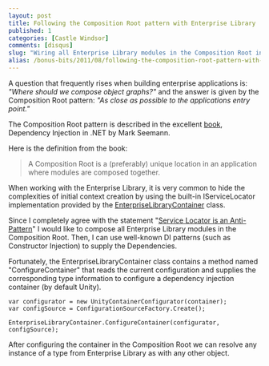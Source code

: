 ```yaml
---
layout: post
title: Following the Composition Root pattern with Enterprise Library
published: 1
categories: [Castle Windsor]
comments: [disqus]
slug: "Wiring all Enterprise Library modules in the Composition Root in order to use well-known DI patterns (such as Constructor Injection) for supplying dependencies."
alias: /bonus-bits/2011/08/following-the-composition-root-pattern-with-enterprise-library.html
---
```

<p>A question that frequently rises when building enterprise applications is: <em>&quot;Where should we compose object graphs?&quot; </em>and the answer is given by the Composition Root pattern:&#0160;<em>&quot;As close as possible to the applications entry point.&quot;</em></p>
<p>The Composition Root pattern is&#0160;described in the excellent&#0160;<a href="http://manning.com/seemann/" target="_blank" title="Dependency Injection in .NET (Mark Seemann)">book</a>, Dependency Injection in .NET by Mark Seemann.</p>
<p>Here is the definition from the book:<em><br /></em></p>
<blockquote>
<p>A Composition Root is a (preferably) unique location in an application where modules are composed&#0160;together.</p>
</blockquote>
<p>When working with the Enterprise Library, it is very common to hide the complexities of initial context creation by&#0160;using the built-in IServiceLocator implementation provided by the <a href="http://msdn.microsoft.com/en-us/library/microsoft.practices.enterpriselibrary.common.configuration.enterpriselibrarycontainer(v=pandp.50).aspx" target="_blank" title="Entry point for the container infrastructure for Enterprise Library.">EnterpriseLibraryContainer</a>&#0160;class.</p>
<p>Since I completely agree with the statement &quot;<a href="http://blog.ploeh.dk/2010/02/03/ServiceLocatorIsAnAntiPattern.aspx" target="_blank">Service Locator is an Anti-Pattern</a>&quot; I would like to compose all Enterprise Library modules in the Composition Root. Then, I can use well-known DI patterns (such as Constructor Injection) to supply the Dependencies.</p>
<p>Fortunately, the EnterpriseLibraryContainer class contains a method named &quot;ConfigureContainer&quot; that reads the current configuration and supplies the corresponding type information to configure a dependency injection container (by default Unity).</p>

```
var configurator = new UnityContainerConfigurator(container);
var configSource = ConfigurationSourceFactory.Create();

EnterpriseLibraryContainer.ConfigureContainer(configurator, configSource);
```

<p>After configuring the container in the Composition Root we can resolve any instance of a type from Enterprise Library as with any other object.</p>

